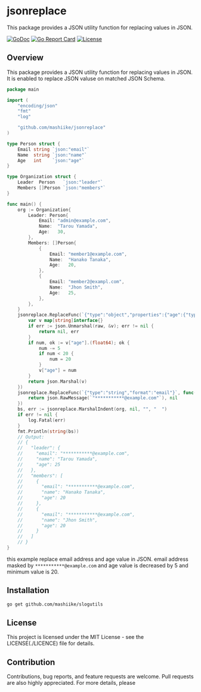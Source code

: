 # jsonreplace
This package provides a JSON utility function for replacing values in JSON.

[![GoDoc](https://godoc.org/github.com/mashiike/jsonreplace?status.svg)](https://godoc.org/github.com/mashiike/jsonreplace)
[![Go Report Card](https://goreportcard.com/badge/github.com/mashiike/jsonreplace)](https://goreportcard.com/report/github.com/mashiike/jsonreplace)
[![License](https://img.shields.io/badge/License-MIT-blue.svg)](https://opensource.org/licenses/MIT)

## Overview

This package provides a JSON utility function for replacing values in JSON. 
It is enabled to replace JSON valuse on matched JSON Schema.  

```go 
package main

import (
	"encoding/json"
	"fmt"
	"log"

	"github.com/mashiike/jsonreplace"
)

type Person struct {
	Email string `json:"email"`
	Name  string `json:"name"`
	Age   int    `json:"age"`
}

type Organization struct {
	Leader  Person   `json:"leader"`
	Members []Person `json:"members"`
}

func main() {
	org := Organization{
		Leader: Person{
			Email: "admin@example.com",
			Name:  "Tarou Yamada",
			Age:   30,
		},
		Members: []Person{
			{
				Email: "member1@example.com",
				Name:  "Hanako Tanaka",
				Age:   20,
			},
			{
				Email: "member2@exampl.com",
				Name:  "Jhon Smith",
				Age:   25,
			},
		},
	}
	jsonreplace.ReplaceFunc(`{"type":"object","properties":{"age":{"type":"integer"}},"required":["age"]}`, func(raw json.RawMessage) (json.RawMessage, error) {
		var v map[string]interface{}
		if err := json.Unmarshal(raw, &v); err != nil {
			return nil, err
		}
		if num, ok := v["age"].(float64); ok {
			num -= 5
			if num < 20 {
				num = 20
			}
			v["age"] = num
		}
		return json.Marshal(v)
	})
	jsonreplace.ReplaceFunc(`{"type":"string","format":"email"}`, func(raw json.RawMessage) (json.RawMessage, error) {
		return json.RawMessage(`"***********@example.com"`), nil
	})
	bs, err := jsonreplace.MarshalIndent(org, nil, "", "  ")
	if err != nil {
		log.Fatal(err)
	}
    fmt.Println(string(bs))
	// Output:
	// {
    //   "leader": {
    //     "email": "***********@example.com",
    //     "name": "Tarou Yamada",
    //     "age": 25
    //   },
    //   "members": [
    //     {
    //       "email": "***********@example.com",
    //       "name": "Hanako Tanaka",
    //       "age": 20
    //     },
    //     {
    //       "email": "***********@example.com",
    //       "name": "Jhon Smith",
    //       "age": 20
    //     }
    //   ]
    // }
}

```

this example replace email address and age value in JSON.
email address masked by `***********@example.com` and age value is decreased by 5 and minimum value is 20.

## Installation

```bash
go get github.com/mashiike/slogutils
```

## License
This project is licensed under the MIT License - see the LICENSE(./LICENCE) file for details.

## Contribution
Contributions, bug reports, and feature requests are welcome. Pull requests are also highly appreciated. For more details, please
